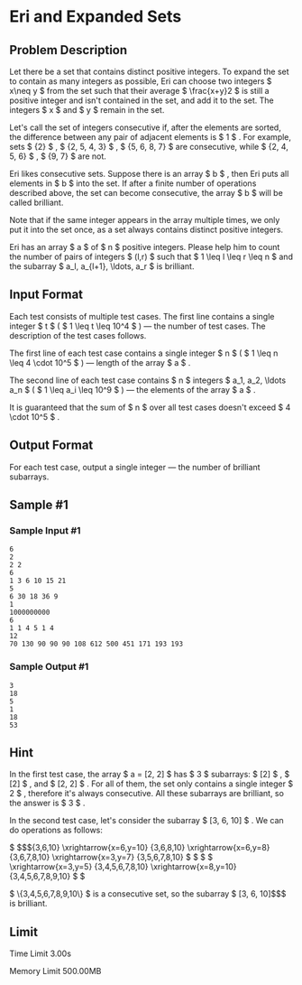 # Eri and Expanded Sets

## Problem Description

Let there be a set that contains distinct positive integers. To expand the set to contain as many integers as possible, Eri can choose two integers $ x\neq y $ from the set such that their average $ \frac{x+y}2 $ is still a positive integer and isn't contained in the set, and add it to the set. The integers $ x $ and $ y $ remain in the set.

Let's call the set of integers consecutive if, after the elements are sorted, the difference between any pair of adjacent elements is $ 1 $ . For example, sets $ \{2\} $ , $ \{2, 5, 4, 3\} $ , $ \{5, 6, 8, 7\} $ are consecutive, while $ \{2, 4, 5, 6\} $ , $ \{9, 7\} $ are not.

Eri likes consecutive sets. Suppose there is an array $ b $ , then Eri puts all elements in $ b $ into the set. If after a finite number of operations described above, the set can become consecutive, the array $ b $ will be called brilliant.

Note that if the same integer appears in the array multiple times, we only put it into the set once, as a set always contains distinct positive integers.

Eri has an array $ a $ of $ n $ positive integers. Please help him to count the number of pairs of integers $ (l,r) $ such that $ 1 \leq l \leq r \leq n $ and the subarray $ a_l, a_{l+1}, \ldots, a_r $ is brilliant.

## Input Format

Each test consists of multiple test cases. The first line contains a single integer $ t $ ( $ 1 \leq t \leq 10^4 $ ) — the number of test cases. The description of the test cases follows.

The first line of each test case contains a single integer $ n $ ( $ 1 \leq n \leq 4 \cdot 10^5 $ ) — length of the array $ a $ .

The second line of each test case contains $ n $ integers $ a_1, a_2, \ldots a_n $ ( $ 1 \leq a_i \leq 10^9 $ ) — the elements of the array $ a $ .

It is guaranteed that the sum of $ n $ over all test cases doesn't exceed $ 4 \cdot 10^5 $ .

## Output Format

For each test case, output a single integer — the number of brilliant subarrays.

## Sample #1

### Sample Input #1

```
6
2
2 2
6
1 3 6 10 15 21
5
6 30 18 36 9
1
1000000000
6
1 1 4 5 1 4
12
70 130 90 90 90 108 612 500 451 171 193 193
```

### Sample Output #1

```
3
18
5
1
18
53
```

## Hint

In the first test case, the array $ a = [2, 2] $ has $ 3 $ subarrays: $ [2] $ , $ [2] $ , and $ [2, 2] $ . For all of them, the set only contains a single integer $ 2 $ , therefore it's always consecutive. All these subarrays are brilliant, so the answer is $ 3 $ .

In the second test case, let's consider the subarray $ [3, 6, 10] $ . We can do operations as follows:

 $ $$$\{3,6,10\} \xrightarrow{x=6,y=10} \{3,6,8,10\} \xrightarrow{x=6,y=8} \{3,6,7,8,10\} \xrightarrow{x=3,y=7} \{3,5,6,7,8,10\} $ $     $ $ \xrightarrow{x=3,y=5} \{3,4,5,6,7,8,10\} \xrightarrow{x=8,y=10} \{3,4,5,6,7,8,9,10\} $ $  </center><p> $ \\{3,4,5,6,7,8,9,10\\} $  is a consecutive set, so the subarray  $ \[3, 6, 10\]$$$ is brilliant.

## Limit



Time Limit
3.00s

Memory Limit
500.00MB